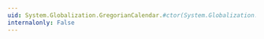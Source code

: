 ```yaml
---
uid: System.Globalization.GregorianCalendar.#ctor(System.Globalization.GregorianCalendarTypes)
internalonly: False
---
```

